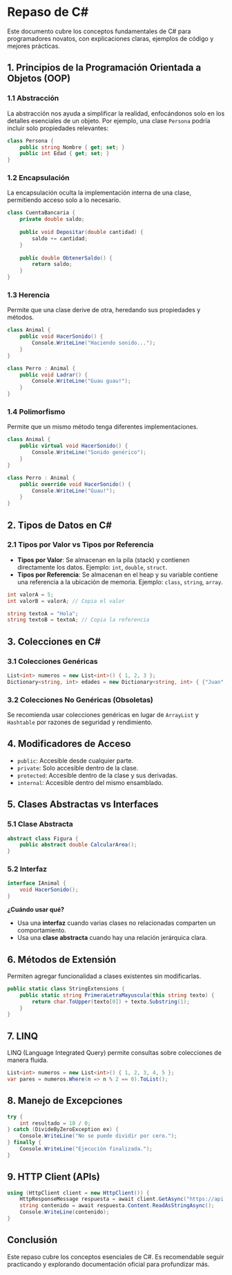 # Repaso de C#

Este documento cubre los conceptos fundamentales de C# para programadores novatos, con explicaciones claras, ejemplos de código y mejores prácticas.

## 1. Principios de la Programación Orientada a Objetos (OOP)

### 1.1 Abstracción

La abstracción nos ayuda a simplificar la realidad, enfocándonos solo en los detalles esenciales de un objeto. Por ejemplo, una clase `Persona` podría incluir solo propiedades relevantes:

```csharp
class Persona {
    public string Nombre { get; set; }
    public int Edad { get; set; }
}
```

### 1.2 Encapsulación

La encapsulación oculta la implementación interna de una clase, permitiendo acceso solo a lo necesario.

```csharp
class CuentaBancaria {
    private double saldo;
    
    public void Depositar(double cantidad) {
        saldo += cantidad;
    }
    
    public double ObtenerSaldo() {
        return saldo;
    }
}
```

### 1.3 Herencia

Permite que una clase derive de otra, heredando sus propiedades y métodos.

```csharp
class Animal {
    public void HacerSonido() {
        Console.WriteLine("Haciendo sonido...");
    }
}

class Perro : Animal {
    public void Ladrar() {
        Console.WriteLine("Guau guau!");
    }
}
```

### 1.4 Polimorfismo

Permite que un mismo método tenga diferentes implementaciones.

```csharp
class Animal {
    public virtual void HacerSonido() {
        Console.WriteLine("Sonido genérico");
    }
}

class Perro : Animal {
    public override void HacerSonido() {
        Console.WriteLine("Guau!");
    }
}
```

## 2. Tipos de Datos en C#

### 2.1 Tipos por Valor vs Tipos por Referencia

- **Tipos por Valor**: Se almacenan en la pila (stack) y contienen directamente los datos. Ejemplo: `int`, `double`, `struct`.
- **Tipos por Referencia**: Se almacenan en el heap y su variable contiene una referencia a la ubicación de memoria. Ejemplo: `class`, `string`, `array`.

```csharp
int valorA = 5;
int valorB = valorA; // Copia el valor

string textoA = "Hola";
string textoB = textoA; // Copia la referencia
```

## 3. Colecciones en C#

### 3.1 Colecciones Genéricas

```csharp
List<int> numeros = new List<int>() { 1, 2, 3 };
Dictionary<string, int> edades = new Dictionary<string, int> { {"Juan", 30}, {"Ana", 25} };
```

### 3.2 Colecciones No Genéricas (Obsoletas)

Se recomienda usar colecciones genéricas en lugar de `ArrayList` y `Hashtable` por razones de seguridad y rendimiento.

## 4. Modificadores de Acceso

- `public`: Accesible desde cualquier parte.
- `private`: Solo accesible dentro de la clase.
- `protected`: Accesible dentro de la clase y sus derivadas.
- `internal`: Accesible dentro del mismo ensamblado.

## 5. Clases Abstractas vs Interfaces

### 5.1 Clase Abstracta

```csharp
abstract class Figura {
    public abstract double CalcularArea();
}
```

### 5.2 Interfaz

```csharp
interface IAnimal {
    void HacerSonido();
}
```

**¿Cuándo usar qué?**

- Usa una **interfaz** cuando varias clases no relacionadas comparten un comportamiento.
- Usa una **clase abstracta** cuando hay una relación jerárquica clara.

## 6. Métodos de Extensión

Permiten agregar funcionalidad a clases existentes sin modificarlas.

```csharp
public static class StringExtensions {
    public static string PrimeraLetraMayuscula(this string texto) {
        return char.ToUpper(texto[0]) + texto.Substring(1);
    }
}
```

## 7. LINQ

LINQ (Language Integrated Query) permite consultas sobre colecciones de manera fluida.

```csharp
List<int> numeros = new List<int>() { 1, 2, 3, 4, 5 };
var pares = numeros.Where(n => n % 2 == 0).ToList();
```

## 8. Manejo de Excepciones

```csharp
try {
    int resultado = 10 / 0;
} catch (DivideByZeroException ex) {
    Console.WriteLine("No se puede dividir por cero.");
} finally {
    Console.WriteLine("Ejecución finalizada.");
}
```

## 9. HTTP Client (APIs)

```csharp
using (HttpClient client = new HttpClient()) {
    HttpResponseMessage respuesta = await client.GetAsync("https://api.ejemplo.com/datos");
    string contenido = await respuesta.Content.ReadAsStringAsync();
    Console.WriteLine(contenido);
}
```

## Conclusión

Este repaso cubre los conceptos esenciales de C#. Es recomendable seguir practicando y explorando documentación oficial para profundizar más.
